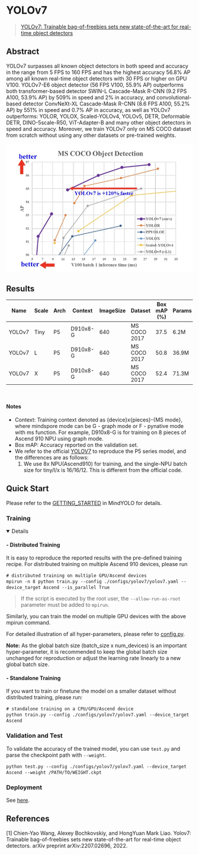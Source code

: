 # YOLOv7

> [YOLOv7: Trainable bag-of-freebies sets new state-of-the-art for real-time object detectors](https://arxiv.org/pdf/2207.02696.pdf)

## Abstract
YOLOv7 surpasses all known object detectors in both speed and accuracy in the range from 5 FPS to 160 FPS and has the highest accuracy 56.8% AP among all known real-time object detectors with 30 FPS or higher on GPU V100. YOLOv7-E6 object detector (56 FPS V100, 55.9% AP) outperforms both transformer-based detector SWIN-L Cascade-Mask R-CNN (9.2 FPS A100, 53.9% AP) by 509% in speed and 2% in accuracy, and convolutional-based detector ConvNeXt-XL Cascade-Mask R-CNN (8.6 FPS A100, 55.2% AP) by 551% in speed and 0.7% AP in accuracy, as well as YOLOv7 outperforms: YOLOR, YOLOX, Scaled-YOLOv4, YOLOv5, DETR, Deformable DETR, DINO-5scale-R50, ViT-Adapter-B and many other object detectors in speed and accuracy. Moreover, we train YOLOv7 only on MS COCO dataset from scratch without using any other datasets or pre-trained weights.

<div align=center>
<img src="https://raw.githubusercontent.com/zhanghuiyao/pics/main/mindyolo1680834261686.jpg"/>
</div>

## Results

<div align="center">

| Name   | Scale | Arch | Context  | ImageSize | Dataset      | Box mAP (%) | Params | FLOPs  | Recipe                                                                                        | Download                                                                                                |
|--------|-------|------|----------|-----------|--------------|-------------|--------|--------|-----------------------------------------------------------------------------------------------|---------------------------------------------------------------------------------------------------------|
| YOLOv7 | Tiny  | P5   | D910x8-G | 640       | MS COCO 2017 | 37.5        | 6.2M   | 13.8G  | [yaml](https://github.com/mindspore-lab/mindyolo/blob/master/configs/yolov7/yolov7-tiny.yaml) | [weights](https://download.mindspore.cn/toolkits/mindyolo/yolov7/yolov7-tiny_300e_mAP375-d8972c94.ckpt) |
| YOLOv7 | L     | P5   | D910x8-G | 640       | MS COCO 2017 | 50.8        | 36.9M  | 104.7G | [yaml](https://github.com/mindspore-lab/mindyolo/blob/master/configs/yolov7/yolov7.yaml)      | [weights](https://download.mindspore.cn/toolkits/mindyolo/yolov7/yolov7_300e_mAP508-734ac919.ckpt)      |
| YOLOv7 | X     | P5   | D910x8-G | 640       | MS COCO 2017 | 52.4        | 71.3M  | 189.9G | [yaml](https://github.com/mindspore-lab/mindyolo/blob/master/configs/yolov7/yolov7-x.yaml)    | [weights](https://download.mindspore.cn/toolkits/mindyolo/yolov7/yolov7-x_300e_mAP524-e2f58741.ckpt)    |

</div>
<br>

#### Notes

- Context: Training context denoted as {device}x{pieces}-{MS mode}, where mindspore mode can be G - graph mode or F - pynative mode with ms function. For example, D910x8-G is for training on 8 pieces of Ascend 910 NPU using graph mode.
- Box mAP: Accuracy reported on the validation set.
- We refer to the official [YOLOV7](https://github.com/WongKinYiu/yolov7) to reproduce the P5 series model, and the differences are as follows:
  1. We use 8x NPU(Ascend910) for training, and the single-NPU batch size for tiny/l/x is 16/16/12. This is different from the official code.

## Quick Start

Please refer to the [GETTING_STARTED](https://github.com/mindspore-lab/mindyolo/blob/master/GETTING_STARTED.md) in MindYOLO for details.

### Training

<details open>

#### - Distributed Training

It is easy to reproduce the reported results with the pre-defined training recipe. For distributed training on multiple Ascend 910 devices, please run
```shell
# distributed training on multiple GPU/Ascend devices
mpirun -n 8 python train.py --config ./configs/yolov7/yolov7.yaml --device_target Ascend --is_parallel True
```
> If the script is executed by the root user, the `--allow-run-as-root` parameter must be added to `mpirun`.

Similarly, you can train the model on multiple GPU devices with the above mpirun command.

For detailed illustration of all hyper-parameters, please refer to [config.py](https://github.com/mindspore-lab/mindyolo/blob/master/mindyolo/utils/config.py).

**Note:**  As the global batch size  (batch_size x num_devices) is an important hyper-parameter, it is recommended to keep the global batch size unchanged for reproduction or adjust the learning rate linearly to a new global batch size.

#### - Standalone Training

If you want to train or finetune the model on a smaller dataset without distributed training, please run:

```shell
# standalone training on a CPU/GPU/Ascend device
python train.py --config ./configs/yolov7/yolov7.yaml --device_target Ascend
```

</details>

### Validation and Test

To validate the accuracy of the trained model, you can use `test.py` and parse the checkpoint path with `--weight`.

```
python test.py --config ./configs/yolov7/yolov7.yaml --device_target Ascend --weight /PATH/TO/WEIGHT.ckpt
```

### Deployment

See [here](./deploy/README.md).

## References

<!--- Guideline: Citation format should follow GB/T 7714. -->
[1] Chien-Yao Wang, Alexey Bochkovskiy, and HongYuan Mark Liao. Yolov7: Trainable bag-of-freebies sets new state-of-the-art for real-time object detectors. arXiv preprint arXiv:2207.02696, 2022.
